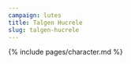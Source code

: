 ```yaml
---
campaign: lutes
title: Talgen Hucrele
slug: talgen-hucrele
---
```


{% include pages/character.md %}

